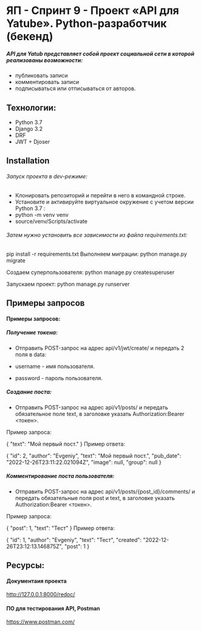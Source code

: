 # ЯП - Спринт 9 - Проект «API для Yatube». Python-разработчик (бекенд) 


##### API для Yatub представляет собой проект социальной сети в которой реализованы возможности:
- публиковать записи
- комментировать записи
- подписываться или отписываться от авторов.




## Технологии:



- Python 3.7
- Django 3.2 
- DRF
- JWT + Djoser 

## Installation

###### Запуск проекта в dev-режиме:
- Клонировать репозиторий и перейти в него в командной строке.
- Установите и активируйте виртуальное окружение c учетом версии Python 3.7 :
- python -m venv venv
- source/venv/Scripts/activate

###### Затем нужно установить все зависимости из файла requirements.txt:

pip install -r requirements.txt
Выполняем миграции:
python manage.py migrate

Создаем суперпользователя:
python manage.py createsuperuser

Запускаем проект:
python manage.py runserver



## Примеры запросов
#### Примеры запросов:
##### Получение токена:

- Отправить POST-запрос на адрес api/v1/jwt/create/ и передать 2 поля в data:

- username - имя пользователя.
- password - пароль пользователя.

##### Создание поста:

- Отправить POST-запрос на адрес api/v1/posts/ и передать обязательное поле text, в заголовке указать Authorization:Bearer <токен>.

Пример запроса:

{
  "text": "Мой первый пост."
}
Пример ответа:

{
  "id": 2,
  "author": "Evgeniy",
  "text": "Мой первый пост.",
  "pub_date": "2022-12-26T23:11:22.021094Z",
  "image": null,
  "group": null
}
##### Комментирование поста пользователя:

- Отправить POST-запрос на адрес api/v1/posts/{post_id}/comments/ и передать обязательные поля post и text, в заголовке указать Authorization:Bearer <токен>.

Пример запроса:

{
  "post": 1,
  "text": "Тест"
}
Пример ответа:

{
  "id": 1,
  "author": "Evgeniy",
  "text": "Тест",
  "created": "2022-12-26T23:12:13.146875Z",
  "post": 1
}

## Ресурсы:
#### Документаия проекта
http://127.0.0.1:8000/redoc/
#### ПО для тестирования API, Postman
https://www.postman.com/

